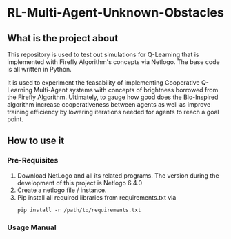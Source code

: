 # RL-Multi-Agent-Unknown-Obstacles

## What is the project about
This repository is used to test out simulations for Q-Learning that is implemented with Firefly Algorithm's concepts via Netlogo. The base code is all written in Python.

It is used to experiment the feasability of implementing Cooperative Q-Learning Multi-Agent systems with concepts of brightness borrowed from the Firefly Algorithm. Ultimately, to gauge how good does the Bio-Inspired algorithm increase cooperativeness between agents as well as improve training efficiency by lowering iterations needed for agents to reach a goal point.

## How to use it
### Pre-Requisites
1) Download NetLogo and all its related programs. The version during the development of this project is Netlogo 6.4.0
2) Create a netlogo file / instance.
3) Pip install all required libraries from requirements.txt via
   ```
   pip install -r /path/to/requirements.txt
   ```

### Usage Manual
